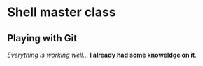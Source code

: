 # Shell master class
## Playing with Git
*Everything is working well*... **I already had some knoweldge on it**.
